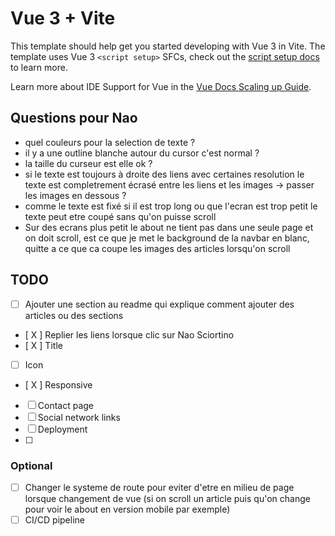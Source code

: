 # Vue 3 + Vite

This template should help get you started developing with Vue 3 in Vite. The template uses Vue 3 `<script setup>` SFCs, check out the [script setup docs](https://v3.vuejs.org/api/sfc-script-setup.html#sfc-script-setup) to learn more.

Learn more about IDE Support for Vue in the [Vue Docs Scaling up Guide](https://vuejs.org/guide/scaling-up/tooling.html#ide-support).

## Questions pour Nao

- quel couleurs pour la selection de texte ?
- il y a une outline blanche autour du cursor c'est normal ?
- la taille du curseur est elle ok ?
- si le texte est toujours à droite des liens avec certaines resolution le texte est completrement écrasé entre les liens et les images -> passer les images en dessous ?
- comme le texte est fixé si il est trop long ou que l'ecran est trop petit le texte peut etre coupé sans qu'on puisse scroll
- Sur des ecrans plus petit le about ne tient pas dans une seule page et on doit scroll, est ce que je met le background de la navbar en blanc, quitte a ce que ca coupe les images des articles lorsqu'on scroll

## TODO

- [ ] Ajouter une section au readme qui explique comment ajouter des articles ou des sections
- [ X ] Replier les liens lorsque clic sur Nao Sciortino
- [ X ] Title
- [ ] Icon
- [ X ] Responsive
- [ ] Contact page
- [ ] Social network links
- [ ] Deployment
- [ ]

### Optional

- [ ] Changer le systeme de route pour eviter d'etre en milieu de page lorsque changement de vue (si on scroll un article puis qu'on change pour voir le about en version mobile par exemple)
- [ ] CI/CD pipeline
